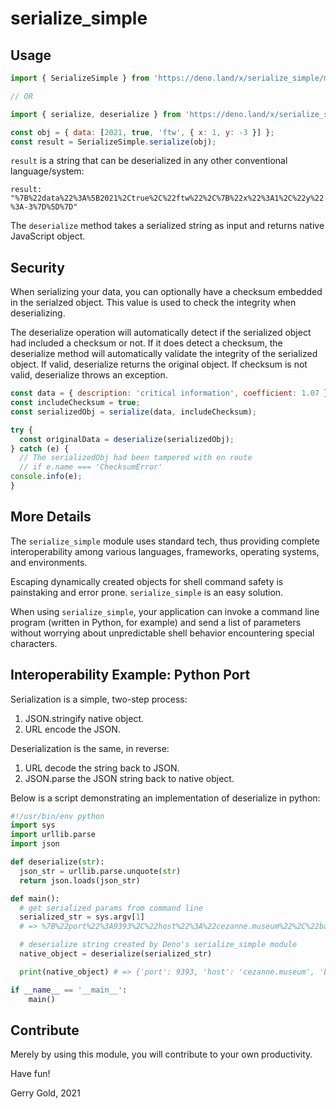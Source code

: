 # serialize_simple

## Usage
```javascript
import { SerializeSimple } from 'https://deno.land/x/serialize_simple/mod.ts';

// OR

import { serialize, deserialize } from 'https://deno.land/x/serialize_simple/mod.ts';

const obj = { data: [2021, true, 'ftw', { x: 1, y: -3 }] };
const result = SerializeSimple.serialize(obj);
```

`result` is a string that can be deserialized in any other conventional
language/system:

`result: "%7B%22data%22%3A%5B2021%2Ctrue%2C%22ftw%22%2C%7B%22x%22%3A1%2C%22y%22%3A-3%7D%5D%7D"`

The `deserialize` method takes a serialized string as input and returns native JavaScript object.

## Security

When serializing your data, you can optionally have a checksum embedded in the
serialzed object. This value is used to check the integrity when deserializing.

The deserialize operation will automatically detect if the serialized object had
included a checksum or not. If it does detect a checksum, the deserialize method
will automatically validate the integrity of the serialized object. If valid,
deserialize returns the original object. If checksum is not valid, deserialize
throws an exception.

```javascript
const data = { description: 'critical information', coefficient: 1.07 };
const includeChecksum = true;
const serializedObj = serialize(data, includeChecksum);

try {
  const originalData = deserialize(serializedObj);
} catch (e) {
  // The serializedObj had been tampered with en route
  // if e.name === 'ChecksumError'
console.info(e);
}
```

## More Details
The `serialize_simple` module uses standard tech, thus providing complete
interoperability among various languages, frameworks, operating systems, and
environments.

Escaping dynamically created objects for shell command safety is painstaking and
error prone. `serialize_simple` is an easy solution.

When using `serialize_simple`, your application can invoke a command line
program (written in Python, for example) and send a list of parameters
without worrying about unpredictable shell behavior encountering special
characters.

## Interoperability Example: Python Port

Serialization is a simple, two-step process:

1. JSON.stringify native object.
2. URL encode the JSON.

Deserialization is the same, in reverse:

1. URL decode the string back to JSON.
2. JSON.parse the JSON string back to native object.

Below is a script demonstrating an implementation of deserialize in python:

```python
#!/usr/bin/env python
import sys
import urllib.parse
import json

def deserialize(str):
  json_str = urllib.parse.unquote(str)
  return json.loads(json_str)

def main():
  # get serialized params from command line
  serialized_str = sys.argv[1]
  # => %7B%22port%22%3A9393%2C%22host%22%3A%22cezanne.museum%22%2C%22baroque%22%3Afalse%7D

  # deserialize string created by Deno's serialize_simple module
  native_object = deserialize(serialized_str)

  print(native_object) # => {'port': 9393, 'host': 'cezanne.museum', 'baroque': False}

if __name__ == '__main__':
    main()
```

## Contribute

Merely by using this module, you will contribute to your own productivity.

Have fun!

Gerry Gold, 2021
